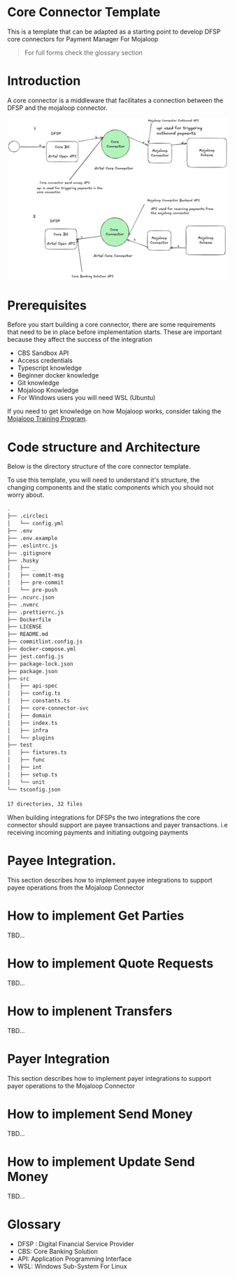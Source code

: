 # Core Connector Template
This is a template that can be adapted as a starting point to develop DFSP
core connectors for Payment Manager For Mojaloop

> For full forms check the glossary section

# Introduction
A core connector is a middleware that facilitates a connection between the DFSP and the mojaloop connector.

![Core Connector Overiew](./assets/Overview.png)

# Prerequisites
Before you start building a core connector, there are some requirements that need to be in place before implementation starts. These are important because they affect the success of the integration

- CBS Sandbox API
- Access credentials 
- Typescript knowledge
- Beginner docker knowledge 
- Git knowledge
- Mojaloop Knowledge
- For Windows users you will need WSL (Ubuntu)

If you need to get knowledge on how Mojaloop works, consider taking the [Mojaloop Training Program](https://mojaloop.io/mojaloop-training-program/).

# Code structure and Architecture

Below is the directory structure of the core connector template.

To use this template, you will need to understand it's structure, the changing components and the static components which you should not worry about.

```bash
.
├── .circleci
│   └── config.yml
├── .env
├── .env.example
├── .eslintrc.js
├── .gitignore
├── .husky
│   ├── _
│   ├── commit-msg
│   ├── pre-commit
│   └── pre-push
├── .ncurc.json
├── .nvmrc
├── .prettierrc.js
├── Dockerfile
├── LICENSE
├── README.md
├── commitlint.config.js
├── docker-compose.yml
├── jest.config.js
├── package-lock.json
├── package.json
├── src
│   ├── api-spec
│   ├── config.ts
│   ├── constants.ts
│   ├── core-connector-svc
│   ├── domain
│   ├── index.ts
│   ├── infra
│   └── plugins
├── test
│   ├── fixtures.ts
│   ├── func
│   ├── int
│   ├── setup.ts
│   └── unit
└── tsconfig.json

17 directories, 32 files
```
When building integrations for DFSPs the two integrations the core connector should support are payee transactions and payer transactions. i.e receiving incoming payments and initiating outgoing payments

# Payee Integration.

This section describes how to implement payee integrations to support payee operations from the Mojaloop Connector

# How to implement Get Parties
TBD...

# How to implement Quote Requests
TBD...

# How to implenent Transfers
TBD...

# Payer Integration
This section describes how to implement payer integrations to support payer operations to the Mojaloop Connector

# How to implement Send Money
TBD...

# How to implement Update Send Money
TBD...

# Glossary
- DFSP : Digital Financial Service Provider
- CBS: Core Banking Solution
- API: Application Programming Interface
- WSL: Windows Sub-System For Linux
